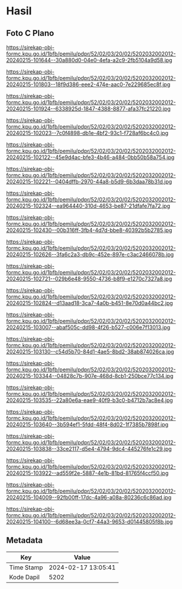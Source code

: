 # Hasil

## Foto C Plano

https://sirekap-obj-formc.kpu.go.id/1bfb/pemilu/pdpr/52/02/03/20/02/5202032002012-20240215-101644--30a880d0-04e0-4efa-a2c9-2fb5104a9d58.jpg

https://sirekap-obj-formc.kpu.go.id/1bfb/pemilu/pdpr/52/02/03/20/02/5202032002012-20240215-101803--18f9d386-eee2-474e-aac0-7e229685ec8f.jpg

https://sirekap-obj-formc.kpu.go.id/1bfb/pemilu/pdpr/52/02/03/20/02/5202032002012-20240215-101924--6338925d-1847-4388-8877-afa37fc21220.jpg

https://sirekap-obj-formc.kpu.go.id/1bfb/pemilu/pdpr/52/02/03/20/02/5202032002012-20240215-102023--7c0f4898-db1e-4bf2-93c1-f728af6bc4c0.jpg

https://sirekap-obj-formc.kpu.go.id/1bfb/pemilu/pdpr/52/02/03/20/02/5202032002012-20240215-102122--45e9d4ac-bfe3-4b46-a484-0bb50b58a754.jpg

https://sirekap-obj-formc.kpu.go.id/1bfb/pemilu/pdpr/52/02/03/20/02/5202032002012-20240215-102221--0404dffb-2970-44a8-b5d9-6b3daa78b31d.jpg

https://sirekap-obj-formc.kpu.go.id/1bfb/pemilu/pdpr/52/02/03/20/02/5202032002012-20240215-102324--ea964440-310d-4653-be87-21dfafe7fa72.jpg

https://sirekap-obj-formc.kpu.go.id/1bfb/pemilu/pdpr/52/02/03/20/02/5202032002012-20240215-102430--00b316ff-3fb4-4d7d-bbe8-40392b5b2785.jpg

https://sirekap-obj-formc.kpu.go.id/1bfb/pemilu/pdpr/52/02/03/20/02/5202032002012-20240215-102626--3fa6c2a3-db9c-452e-897e-c3ac2466078b.jpg

https://sirekap-obj-formc.kpu.go.id/1bfb/pemilu/pdpr/52/02/03/20/02/5202032002012-20240215-102721--029b6e48-9550-4736-b8f9-e1270c7327a8.jpg

https://sirekap-obj-formc.kpu.go.id/1bfb/pemilu/pdpr/52/02/03/20/02/5202032002012-20240215-102824--d13aad18-3ca7-4a0b-b451-8e70d0a44bc2.jpg

https://sirekap-obj-formc.kpu.go.id/1bfb/pemilu/pdpr/52/02/03/20/02/5202032002012-20240215-103007--abaf505c-dd98-4f26-b527-c006e7f13013.jpg

https://sirekap-obj-formc.kpu.go.id/1bfb/pemilu/pdpr/52/02/03/20/02/5202032002012-20240215-103130--c54d5b70-84d1-4ae5-8bd2-38ab874026ca.jpg

https://sirekap-obj-formc.kpu.go.id/1bfb/pemilu/pdpr/52/02/03/20/02/5202032002012-20240215-103344--04828c7b-907e-468d-8cb1-250bce77c134.jpg

https://sirekap-obj-formc.kpu.go.id/1bfb/pemilu/pdpr/52/02/03/20/02/5202032002012-20240215-103535--22a80e6a-eae9-40f9-b3c0-b4712b7ac8e4.jpg

https://sirekap-obj-formc.kpu.go.id/1bfb/pemilu/pdpr/52/02/03/20/02/5202032002012-20240215-103640--3b594ef1-5fdd-48f4-8d02-1f7385b7898f.jpg

https://sirekap-obj-formc.kpu.go.id/1bfb/pemilu/pdpr/52/02/03/20/02/5202032002012-20240215-103838--33ce2117-d5e4-4794-9dc4-445276fe1c29.jpg

https://sirekap-obj-formc.kpu.go.id/1bfb/pemilu/pdpr/52/02/03/20/02/5202032002012-20240215-103922--ad559f2e-5887-4e1b-81bd-81765f4ccf50.jpg

https://sirekap-obj-formc.kpu.go.id/1bfb/pemilu/pdpr/52/02/03/20/02/5202032002012-20240215-104009--92fb00ff-17dc-4a96-a08a-80236c6c86ad.jpg

https://sirekap-obj-formc.kpu.go.id/1bfb/pemilu/pdpr/52/02/03/20/02/5202032002012-20240215-104100--6d68ee3a-0cf7-44a3-9653-d01445805f8b.jpg


## Metadata

| Key        | Value               |
| ---------- | ------------------- |
| Time Stamp | 2024-02-17 13:05:41 |
| Kode Dapil | 5202                |



